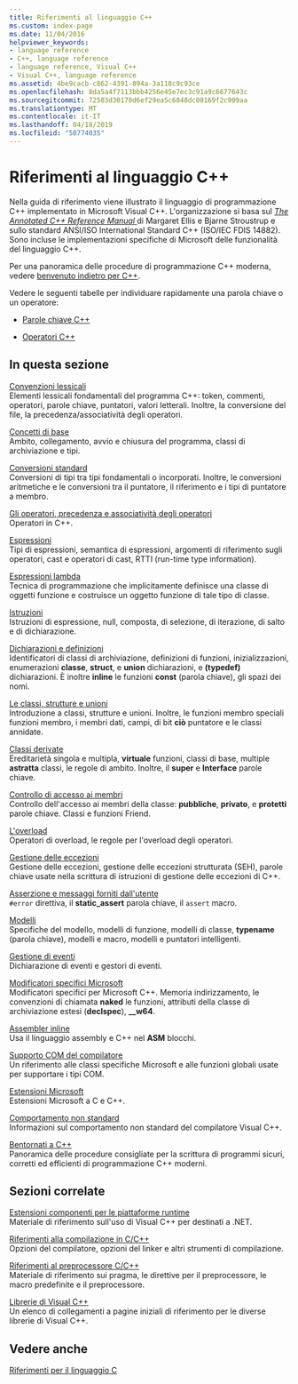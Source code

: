 ```yaml
---
title: Riferimenti al linguaggio C++
ms.custom: index-page
ms.date: 11/04/2016
helpviewer_keywords:
- language reference
- C++, language reference
- language reference, Visual C++
- Visual C++, language reference
ms.assetid: 4be9cacb-c862-4391-894a-3a118c9c93ce
ms.openlocfilehash: 8da5a4f7113bbb4256e45e7ec3c91a9c6677643c
ms.sourcegitcommit: 72583d30170d6ef29ea5c6848dc00169f2c909aa
ms.translationtype: MT
ms.contentlocale: it-IT
ms.lasthandoff: 04/18/2019
ms.locfileid: "58774035"
---
```

# <a name="c-language-reference"></a>Riferimenti al linguaggio C++

Nella guida di riferimento viene illustrato il linguaggio di programmazione C++ implementato in Microsoft Visual C++. L'organizzazione si basa sul [ *The Annotated C++ Reference Manual* ](http://www.stroustrup.com/arm.html) di Margaret Ellis e Bjarne Stroustrup e sullo standard ANSI/ISO International Standard C++ (ISO/IEC FDIS 14882). Sono incluse le implementazioni specifiche di Microsoft delle funzionalità del linguaggio C++.

Per una panoramica delle procedure di programmazione C++ moderna, vedere [benvenuto indietro per C++](welcome-back-to-cpp-modern-cpp.md).

Vedere le seguenti tabelle per individuare rapidamente una parola chiave o un operatore:

- [Parole chiave C++](../cpp/keywords-cpp.md)

- [Operatori C++](../cpp/cpp-built-in-operators-precedence-and-associativity.md)

## <a name="in-this-section"></a>In questa sezione

[Convenzioni lessicali](../cpp/lexical-conventions.md)<br/>
Elementi lessicali fondamentali del programma C++: token, commenti, operatori, parole chiave, puntatori, valori letterali. Inoltre, la conversione del file, la precedenza/associatività degli operatori.

[Concetti di base](../cpp/basic-concepts-cpp.md)<br/>
Ambito, collegamento, avvio e chiusura del programma, classi di archiviazione e tipi.

[Conversioni standard](../cpp/standard-conversions.md)<br/>
Conversioni di tipi tra tipi fondamentali o incorporati. Inoltre, le conversioni aritmetiche e le conversioni tra il puntatore, il riferimento e i tipi di puntatore a membro.

[Gli operatori, precedenza e associatività degli operatori](../cpp/cpp-built-in-operators-precedence-and-associativity.md)<br/>
Operatori in C++.

[Espressioni](../cpp/expressions-cpp.md)<br/>
Tipi di espressioni, semantica di espressioni, argomenti di riferimento sugli operatori, cast e operatori di cast, RTTI (run-time type information).

[Espressioni lambda](../cpp/lambda-expressions-in-cpp.md)<br/>
Tecnica di programmazione che implicitamente definisce una classe di oggetti funzione e costruisce un oggetto funzione di tale tipo di classe.

[Istruzioni](../cpp/statements-cpp.md)<br/>
Istruzioni di espressione, null, composta, di selezione, di iterazione, di salto e di dichiarazione.

[Dichiarazioni e definizioni](declarations-and-definitions-cpp.md)<br/>
Identificatori di classi di archiviazione, definizioni di funzioni, inizializzazioni, enumerazioni **classe**, **struct**, e **union** dichiarazioni, e **(typedef)**  dichiarazioni. È inoltre **inline** le funzioni **const** (parola chiave), gli spazi dei nomi.

[Le classi, strutture e unioni](../cpp/classes-and-structs-cpp.md)<br/>
Introduzione a classi, strutture e unioni. Inoltre, le funzioni membro speciali funzioni membro, i membri dati, campi, di bit **ciò** puntatore e le classi annidate.

[Classi derivate](../cpp/inheritance-cpp.md)<br/>
Ereditarietà singola e multipla, **virtuale** funzioni, classi di base, multiple **astratta** classi, le regole di ambito. Inoltre, il **super** e **Interface** parole chiave.

[Controllo di accesso ai membri](../cpp/member-access-control-cpp.md)<br/>
Controllo dell'accesso ai membri della classe: **pubbliche**, **privato**, e **protetti** parole chiave. Classi e funzioni Friend.

[L'overload](operator-overloading.md)<br/>
Operatori di overload, le regole per l'overload degli operatori.

[Gestione delle eccezioni](../cpp/exception-handling-in-visual-cpp.md)<br/>
Gestione delle eccezioni, gestione delle eccezioni strutturata (SEH), parole chiave usate nella scrittura di istruzioni di gestione delle eccezioni di C++.

[Asserzione e messaggi forniti dall'utente](../cpp/assertion-and-user-supplied-messages-cpp.md)<br/>
`#error` direttiva, il **static_assert** parola chiave, il `assert` macro.

[Modelli](../cpp/templates-cpp.md)<br/>
Specifiche del modello, modelli di funzione, modelli di classe, **typename** (parola chiave), modelli e macro, modelli e puntatori intelligenti.

[Gestione di eventi](../cpp/event-handling.md)<br/>
Dichiarazione di eventi e gestori di eventi.

[Modificatori specifici Microsoft](../cpp/microsoft-specific-modifiers.md)<br/>
Modificatori specifici per Microsoft C++. Memoria indirizzamento, le convenzioni di chiamata **naked** le funzioni, attributi della classe di archiviazione estesi (**declspec**), **__w64**.

[Assembler inline](../assembler/inline/inline-assembler.md)<br/>
Usa il linguaggio assembly e C++ nel **ASM** blocchi.

[Supporto COM del compilatore](../cpp/compiler-com-support.md)<br/>
Un riferimento alle classi specifiche Microsoft e alle funzioni globali usate per supportare i tipi COM.

[Estensioni Microsoft](../cpp/microsoft-extensions.md)<br/>
Estensioni Microsoft a C e C++.

[Comportamento non standard](../cpp/nonstandard-behavior.md)<br/>
Informazioni sul comportamento non standard del compilatore Visual C++.

[Bentornati a C++](welcome-back-to-cpp-modern-cpp.md)<br/>
Panoramica delle procedure consigliate per la scrittura di programmi sicuri, corretti ed efficienti di programmazione C++ moderni.

## <a name="related-sections"></a>Sezioni correlate

[Estensioni componenti per le piattaforme runtime](../extensions/component-extensions-for-runtime-platforms.md)<br/>
Materiale di riferimento sull'uso di Visual C++ per destinati a .NET.

[Riferimenti alla compilazione in C/C++](../build/reference/c-cpp-building-reference.md)<br/>
Opzioni del compilatore, opzioni del linker e altri strumenti di compilazione.

[Riferimenti al preprocessore C/C++](../preprocessor/c-cpp-preprocessor-reference.md)<br/>
Materiale di riferimento sui pragma, le direttive per il preprocessore, le macro predefinite e il preprocessore.

[Librerie di Visual C++](../standard-library/cpp-standard-library-reference.md)<br/>
Un elenco di collegamenti a pagine iniziali di riferimento per le diverse librerie di Visual C++.

## <a name="see-also"></a>Vedere anche

[Riferimenti per il linguaggio C](../c-language/c-language-reference.md)
